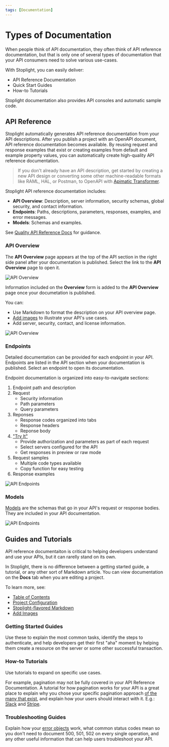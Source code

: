 ```yaml
---
tags: [Documentation]
---
```


# Types of Documentation

When people think of API documentation, they often think of API reference documentation, but that is only one of several types of documentation that your API consumers need to solve various use-cases. 

With Stoplight, you can easily deliver:

- API Reference Documentation
- Quick Start Guides
- How-to Tutorials

Stoplight documentation also provides API consoles and automatic sample code. 

## API Reference

Stoplight automatically generates API reference documentation from your API descriptions. After you publish a project with an OpenAPI document, API reference documentation becomes available. By reusing request and response examples that exist or creating examples from default and example property values, you can automatically create high-quality API reference documentation.

> If you don't already have an API description, get started by creating a new API design or converting some other machine-readable formats like RAML, HAL, or Postman, to OpenAPI with [Apimatic Transformer](https://www.apimatic.io/transformer/).

Stoplight API reference documentation includes:

- **API Overview**: Description, server information, security schemas, global security, and contact information. 
- **Endpoints**: Paths, descriptions, parameters, responses, examples, and error messages.
- **Models**: Schemas and examples. 

See [Quality API Reference Docs](https://meta.stoplight.io/docs/api-best-practices/ZG9jOjM2NTM5Nzc1-quality-api-reference-documentation) for guidance.

### API Overview

The **API Overview** page appears at the top of the API section in the right side panel after your documentation is published. Select the link to the **API Overview** page to open it. 

![API Overview](../assets/images/docs-api-overview.png)

Information included on the **Overview** form is added to the **API Overview** page once your documetation is published. 

You can:

- Use Markdown to format the description on your API overview page.
- [Add images](f.adding-images.md) to illustrate your API's use cases.
- Add server, security, contact, and license information.

![API Overview](../assets/images/docs-api-overview-form2.png)

### Endpoints

Detailed documentation can be provided for each endpoint in your API. Endpoints are listed in the API section when your documentation is published. Select an endpoint to open its documentation. 

Endpoint documentation is organized into easy-to-navigate sections:

1. Endpoint path and description
2. Request
   - Security information
   - Path parameters
   - Query parameters
3. Reponses
   - Response codes organized into tabs
   - Response headers
   - Reponse body
4. ["Try It"](https://meta.stoplight.io/docs/studio/ZG9jOjc0-try-it) 
   - Provide authorization and parameters as part of each request
   - Select servers configured for the API
   - Get responses in preview or raw mode
5. Request samples
   - Multiple code types available
   - Copy function for easy testing
6. Response examples

![API Endpoints](../assets/images/docs-api-endpoints.png)


### Models

[Models](https://meta.stoplight.io/docs/studio/ZG9jOjcy-working-with-models) are the schemas that go in your API's request or response bodies. They are included in your API documentation.

![API Endpoints](../assets/images/docs-api-model.png)

## Guides and Tutorials

API reference documentaiton is critical to helping developers understand and use your APIs, but it can rarelly stand on its own. 

In Stoplight, there is no difference between a getting started guide, a tutorial, or any other sort of Markdown article. You can view documentation on the **Docs** tab when you are editing a project. 

To learn more, see:

- [Table of Contents](../4.-documentation/Sidebar/d.table-of-contents.md)
- [Project Configuration](../2.-workspaces/c.config.md)
- [Stoplight-flavored Markdown](https://meta.stoplight.io/docs/studio/ZG9jOjg0-stoplight-flavored-markdown-smd)
- [Add Images](f.adding-images.md)

### Getting Started Guides 
Use these to explain the most common tasks, identify the steps to authenticate, and help developers get their first "aha" moment by helping them create a resource on the server or some other successful transaction.

### How-to Tutorials 
Use tutorials to expand on specific use cases. 

For example, pagination may not be fully covered in your API Reference Documentation. A tutorial for how pagination works for your API is a great place to explain why you chose your specific pagination approach [of the many that exist](https://www.citusdata.com/blog/2016/03/30/five-ways-to-paginate/), and explain how your users should interact with it. E.g.: [Slack](https://api.slack.com/docs/pagination) and [Stripe](https://stripe.com/docs/api/pagination).

### Troubleshooting Guides
Explain how your [error objects](https://apisyouwonthate.com/blog/useful-api-errors-for-rest-graphql-and-grpc) work, what common status codes mean so you don't need to document 500, 501, 502 on every single operation, and any other useful information that can help users troubleshoot your API. 





